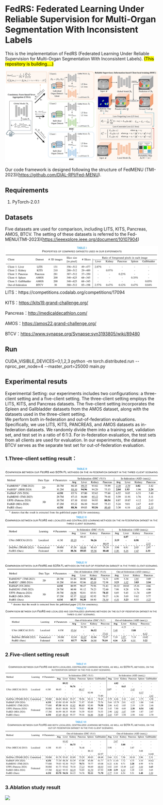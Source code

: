 # FedRS: Federated Learning Under Reliable Supervision for Multi-Organ Segmentation With Inconsistent Labels

This is the implementation of FedRS (Federated Learning Under Reliable Supervision for Multi-Organ Segmentation With Inconsistent Labels). <mark>(This repository is building....)</mark>

<img src="/images/method.jpg">  

Our code framework is designed following the structure of FedMENU (TMI-2023)(https://github.com/DIAL-RPI/Fed-MENU).

## Requirements

1. PyTorch-2.0.1

## Datasets
Five datasets are used for comparison, including LITS, KITS, Pancreas, AMOS, BTCV.
The setting of these datasets is referred to the Fed-MENU(TMI-2023)(https://ieeexplore.ieee.org/document/10107904)  

<img src="/images/dataset.jpeg">
LITS：https://competitions.codalab.org/competitions/17094  


KITS：https://kits19.grand-challenge.org/  

Pancreas：http://medicaldecathlon.com/  

AMOS：https://amos22.grand-challenge.org/  

BTCV：https://www.synapse.org/Synapse:syn3193805/wiki/89480  
## Run 

CUDA_VISIBLE_DEVICES=0,1,2,3 python -m torch.distributed.run --nproc_per_node=4 --master_port=25000 main.py

## Experimental resuts
Experimental Setting: our experiments includes two configurations: a three-client setting and a five-client setting. The three-client setting employs the LITS, KITS, and Pancreas datasets. The five-client setting incorporates the Spleen and Gallbladder datasets from the AMOS dataset, along with the datasets used in the three-client setting.     
We perform both in-federation and out-of-federation evaluations. Specifically, we use LITS, KITS, PANCREAS, and AMOS datasets as in-federation datasets. We randomly divide them into a training set, validation set, and test set in a ratio of 6:1:3. For in-federation evaluation, the test sets from all clients are used for evaluation. In our experiments, the dataset BTCV serves as the separate test set for out-of-federation evaluation.

### 1.Three-client setting result：
<img src="/images/result1.png">  


### 2.Five-client setting result
<img src="/images/result2.png">  


### 3.Ablation study result
<img src="/images/ablation_study.jpg">  

